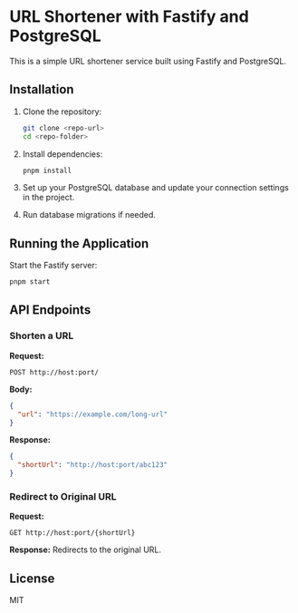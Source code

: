 # URL Shortener with Fastify and PostgreSQL

This is a simple URL shortener service built using Fastify and PostgreSQL.

## Installation

1. Clone the repository:
   ```sh
   git clone <repo-url>
   cd <repo-folder>
   ```

2. Install dependencies:
   ```sh
   pnpm install
   ```

3. Set up your PostgreSQL database and update your connection settings in the project.

4. Run database migrations if needed.

## Running the Application

Start the Fastify server:
```sh
pnpm start
```

## API Endpoints

### Shorten a URL
**Request:**
```http
POST http://host:port/
```
**Body:**
```json
{
  "url": "https://example.com/long-url"
}
```
**Response:**
```json
{
  "shortUrl": "http://host:port/abc123"
}
```

### Redirect to Original URL
**Request:**
```http
GET http://host:port/{shortUrl}
```
**Response:**
Redirects to the original URL.

## License
MIT

